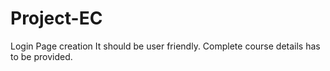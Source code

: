 # Project-EC
Login Page creation
It should be user friendly.
Complete course details has to be provided.
